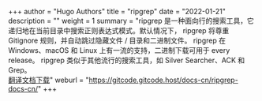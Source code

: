 +++
author = "Hugo Authors"
title = "ripgrep"
date = "2022-01-21"
description = ""
weight = 1
summary = "ripgrep 是一种面向行的搜索工具，它递归地在当前目录中搜索正则表达式模式。默认情况下， ripgrep 将尊重 Gitignore 规则，并自动跳过隐藏文件 / 目录和二进制文件。 ripgrep 在 Windows、macOS 和 Linux 上有一流的支持，二进制下载可用于 every release。 ripgrep 类似于其他流行的搜索工具，如 Silver Searcher、ACK 和 Grep。<br/>[翻译文档下载](https://gitcode.net/gitcode/docs-cn/ripgrep-docs-cn/-/archive/master/ripgrep-docs-cn-master.zip)"
weburl = "https://gitcode.gitcode.host/docs-cn/ripgrep-docs-cn/"
+++
